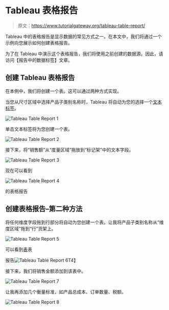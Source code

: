 # Tableau 表格报告

> 原文：<https://www.tutorialgateway.org/tableau-table-report/>

Tableau 中的表格报告是显示数据的常见方式之一。在本文中，我们将通过一个示例向您展示如何创建表格报告。

为了在 Tableau 中演示这个表格报告，我们将使用之前创建的数据源。因此，请访问【报告中的数据标签】文章。

## 创建 Tableau 表格报告

在本例中，我们将创建一个表。这可以通过两种方式实现。

当您从尺寸区域中选择产品子类别名称时，Tableau 将自动为您的选择一个[文本标签](https://www.tutorialgateway.org/tableau-text-label/)。

![Tableau Table Report 1](img/29146682e4cec13c8c455a00ff0b3f01.png)

单击文本标签将为您创建一个表。

![Tableau Table Report 2](img/98c4be76e986badea164773c3ad4db67.png)

接下来，将“销售额”从“度量区域”拖放到“标记架”中的文本字段。

![Tableau Table Report 3](img/6e5ac46e0b7d812f21aaa4ddd9756ae6.png)

现在可以看到

![Tableau Table Report 4](img/a76b131c502fc0e925690dd81566fd5b.png)

的表格报告

## 创建表格报告–第二种方法

将任何维度字段拖到行部分将自动为您创建一个表。让我将产品子类别名称从“维度区域”拖到“行”货架上。

![Tableau Table Report 5](img/1a7f6a4a25bd909277e727429abd274b.png)

可以看到[表](https://www.tutorialgateway.org/tableau/)表

报告![Tableau Table Report 6](img/3954eb0548a1baa3226f2391ee551b7e.png)T4】

接下来，我们将销售金额添加到该表中。

![Tableau Table Report 7](img/7ec93833b89c237c1dfea390df12e82b.png)

让我再添加几个衡量标准，如产品总成本、订单数量、税额。

![Tableau Table Report 8](img/cc2d0b9afccf8b81ffc0d19533b72710.png)